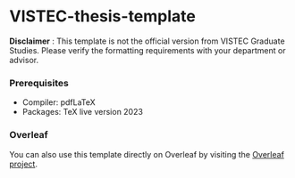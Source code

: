 # VISTEC-thesis-template

**Disclaimer** : This template is not the official version from VISTEC Graduate Studies. Please verify the formatting requirements with your department or advisor.

### Prerequisites

* Compiler: pdfLaTeX
* Packages: TeX live version 2023

### Overleaf

You can also use this template directly on Overleaf by visiting the [Overleaf project](https://www.overleaf.com/read/kycjnywvhdzt#0c025e).

